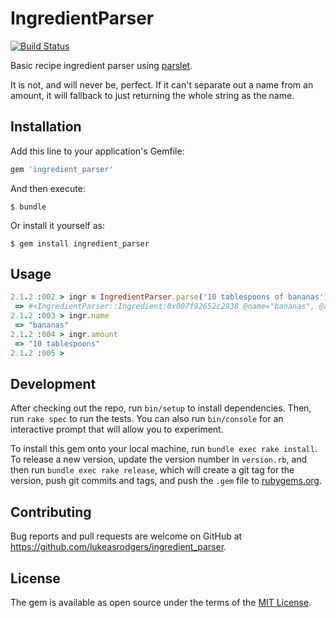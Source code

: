 # IngredientParser

[![Build Status](https://travis-ci.org/lukeasrodgers/ingredient_parser.svg?branch=master)](https://travis-ci.org/lukeasrodgers/ingredient_parser)

Basic recipe ingredient parser using [parslet](https://github.com/kschiess/parslet).

It is not, and will never be, perfect. If it can't separate out a name from an amount, it will fallback to just returning the whole string as the name.

## Installation

Add this line to your application's Gemfile:

```ruby
gem 'ingredient_parser'
```

And then execute:

    $ bundle

Or install it yourself as:

    $ gem install ingredient_parser

## Usage

```ruby
2.1.2 :002 > ingr = IngredientParser.parse('10 tablespoons of bananas')
 => #<IngredientParser::Ingredient:0x007f92652c2938 @name="bananas", @amount="10 tablespoons">
2.1.2 :003 > ingr.name
 => "bananas"
2.1.2 :004 > ingr.amount
 => "10 tablespoons"
2.1.2 :005 >
```

## Development

After checking out the repo, run `bin/setup` to install dependencies. Then, run `rake spec` to run the tests. You can also run `bin/console` for an interactive prompt that will allow you to experiment.

To install this gem onto your local machine, run `bundle exec rake install`. To release a new version, update the version number in `version.rb`, and then run `bundle exec rake release`, which will create a git tag for the version, push git commits and tags, and push the `.gem` file to [rubygems.org](https://rubygems.org).

## Contributing

Bug reports and pull requests are welcome on GitHub at https://github.com/lukeasrodgers/ingredient_parser.


## License

The gem is available as open source under the terms of the [MIT License](http://opensource.org/licenses/MIT).

